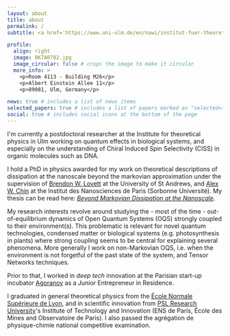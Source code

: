 ```yaml
---
layout: about
title: about
permalink: /
subtitle: <a href='https://www.uni-ulm.de/en/nawi/institut-fuer-theoretische-physik-start-page/'>Institut für Theoretische Physik, Universität Ulm</a>.

profile:
  align: right
  image: 8K7A0702.jpg
  image_circular: false # crops the image to make it circular
  more_info: >
    <p>Room 4113 - Building M26</p>
    <p>Albert Einstein Allee 11</p>
    <p>89081, Ulm, Germany</p>

news: true # includes a list of news items
selected_papers: true # includes a list of papers marked as "selected={true}"
social: true # includes social icons at the bottom of the page
---
```


I'm currently a postdoctoral researcher at the Institute for theoretical physics in Ulm working on quantum effects in biological systems, and especially on the understanding of Chiral Induced Spin Selectivity (CISS) in organic molecules such as DNA.

I hold a PhD in physics awarded for my work on theoretical descriptions of dissipation at the nanoscale beyond the markovian approximation under the supervision of [Brendon W. Lovett](https://www.st-andrews.ac.uk/~bwl4/Research_Page/Welcome.html) at the University of St Andrews, and [Alex W. Chin](https://w3.insp.upmc.fr/recherche-2/equipes-de-recherche/photonique-et-coherence-de-spin/photonique-et-coherence-de-spin-theorie-des-systemes-quantiques-ouverts-et-des-materiaux-nano-fonctionnels/) at the Institut des Nanosciences de Paris (Sorbonne Université). My thesis can be read here: [*Beyond Markovian Dissipation at the Nanoscale*](https://theses.hal.science/tel-04135149).

My research interests revolve around studying the - most of the time - out-of-equilibrium dynamics of Open Quantum Systems (OQS) strongly coupled to their environment(s). This problematic is relevant for novel quantum technologies, condensed matter or biological systems (e.g. photosynthesis in plants) where strong coupling seems to be central for explaining several phenomena. More generally I work on non-Markovian OQS, i.e. when the environment is not forgetful of the past state of the system, and Tensor Networks techniques.

Prior to that, I worked in <em>deep tech</em> innovation at the Parisian start-up incubator [Agoranov](https://www.agoranov.com/) as a Junior Entrepreneur in Residence.

I graduated in general theoretical physics from the [École Normale Supérieure de Lyon](http://www.ens-lyon.fr/MasterSDM/), and in scientific innovation from [PSL Research University](https://psl.eu/)'s Institute of Technology
and Innovation (ENS de Paris, École des Mines and Observatoire de Paris). I also passed the agrégation de physique-chimie national competitive examination.
